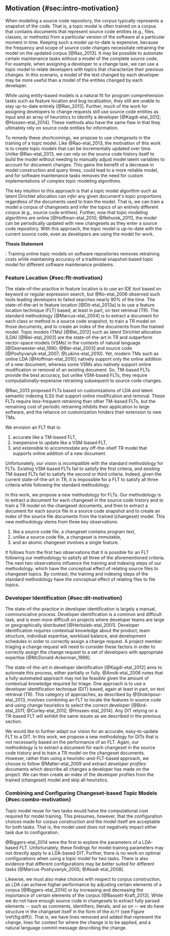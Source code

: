 ## Motivation {#sec:intro-motivation}

When modeling a source code repository, the corpus typically represents a
snapshot of the code.  That is, a topic model is often trained on a corpus that
contains documents that represent source code entities (e.g., files, classes,
or methods) from a particular version of the software at a particular moment in
time.  Keeping such a model up-to-date is expensive, because the frequency and
scope of source code changes necessitate retraining the model on the updated
corpus [@Rao_2013].  It may be possible to automate certain maintenance tasks
without a model of the complete source code.  For example, when assigning a
developer to a change task, we can use a topic model to relate developers with
topics that characterize their previous changes.  In this scenario, a model of
the text changed by each developer may be more useful than a model of the
entities changed by each developer.

While using entity-based models is a natural fit for program comprehension
tasks such as feature location and bug localization, they still are unable to
stay up-to-date entirely [@Rao_2013].  Further, much of the work for assigning
developers to change requests still use source code entities as input and an
array of heuristics to identify a developer [@Kagdi-etal_2012;
@Hossen-etal_2014].  These methods also have the same flaw in that they
ultimately rely on source code entities for information.

To remedy these shortcomings, we propose to use *changesets* in the training of
a topic model.  Like @Rao-etal_2013, the motivation of this work is to create
topic models that can be incrementally updated over time.  Unlike
@Rao-etal_2013, we can rely on the source code history itself to build the
model without needing to manually adjust model latent variables to account for
document changes.  This gains the benefit of a decrease in model construction
and query times, could lead to a more reliable model, and  for software
maintenance tasks removes the need for custom implementations of complex topic
modeling algorithms.

The key intuition to this approach is that a topic model algorithm such as
latent Dirichlet allocation can *infer* any given document's topic proportions
regardless of the documents used to train the model.  That is, we can train a
model a corpus of changesets and infer the topics of an entirely different
corpus (e.g., source code entities).  Further, now that topic modeling
algorithms are online [@Hoffman-etal_2010; @Rehurek_2011], the model can be
periodically updated with new changesets as they enter a source code
repository.  With this approach, the topic model is up-to-date with the current
source code, even as developers are using the model for work.

**Thesis Statement**

:   Training online topic models on software repositories removes retraining
costs while maintaining accuracy of a traditional snapshot-based topic model
for different software maintenance problems.

### Feature Location {#sec:flt-motivation}

The state-of-the-practice in feature location is to use an IDE tool based on
keyword or regular expression search, but @Ko-etal_2006 observed such tools
leading developers to failed searches nearly 90% of the time.  The
state-of-the-art in feature location [@Dit-etal_2013a] is to use a feature
location technique (FLT) based, at least in part, on text retrieval (TR).  The
standard methodology [@Marcus-etal_2004] is to extract a document for each
class or method in a source code snapshot, to train a TR model on those
documents, and to create an index of the documents from the trained model.
Topic models (TMs) [@Blei_2012] such as latent Dirichlet allocation (LDA)
[@Blei-etal_2003] are the state-of-the-art in TR and outperform vector-space
models (VSMs) in the contexts of natural language [@Deerwester-etal_1990;
@Blei-etal_2003] and source code [@Poshyvanyk-etal_2007; @Lukins-etal_2010].
Yet, modern TMs such as online LDA [@Hoffman-etal_2010] natively support only
the online addition of a new document, whereas some VSMs also natively support
online modification or removal of an existing document.  So, TM-based FLTs
provide the best accuracy, but unlike VSM-based FLTs, they require
computationally-expensive retraining subsequent to source code changes.

@Rao_2013 proposed FLTs based on customizations of LDA and latent semantic
indexing (LSI) that support online modification and removal.  These FLTs
require less-frequent retraining than other TM-based FLTs, but the remaining
cost of periodic retraining inhibits their application to large software, and
the reliance on customization hinders their extension to new TMs.

We envision an FLT that is:

1) accurate like a TM-based FLT,
2) inexpensive to update like a VSM-based FLT,
3) and extensible to accommodate any off-the-shelf TR model that supports
   online addition of a new document.

Unfortunately, our vision is incompatible with the standard methodology for
FLTs.  Existing VSM-based FLTs fail to satisfy the first criteria, and existing
TM-based FLTs fail to satisfy the second or third criteria.  Indeed, given the
current state-of-the-art in TR, it is impossible for a FLT to satisfy all three
criteria while following the standard methodology.

In this work, we propose a new methodology for FLTs.  Our methodology is to
extract a document for each changeset in the source code history and to train a
TR model on the changeset documents, and then to extract a document for each
source file in a source code snapshot and to create an index of the
source file documents from the trained (changeset) model.  This new
methodology stems from three key observations:

1) like a source code file, a changeset contains program text,
2) unlike a source code file, a changeset is immutable,
3) and an atomic changeset involves a single feature.

It follows from the first two observations that it is possible for an FLT
following our methodology to satisfy all three of the aforementioned criteria.
The next two observations influence the training and indexing steps of our
methodology, which have the conceptual effect of relating source files to
changeset topics.  By contrast, the training and indexing steps of the standard
methodology have the conceptual effect of relating files to file topics.

### Developer Identification {#sec:dit-motivation}

The state-of-the-practice in developer identification is largely a manual,
communicative process.  Developer identification is a common and difficult
task, and is even more difficult on projects where developer teams are large or
geographically distributed [@Herbsleb-etal_2001].  Developer identification
requires contextual knowledge about the product, team structure, individual
expertise, workload balance, and development schedules in order to correctly
assign a change request.  A project member triaging a change request will need
to consider these factors in order to correctly assign the change request to a
set of developers with appropriate expertise [@McDonald-Ackerman_1998].

The state-of-the-art in developer identification [@Kagdi-etal_2012] aims to
automate this process, either partially or fully.  @Anvik-etal_2006 notes that
a fully-automated approach may not be feasible given the amount of contextual
knowledge required for triage.  One approach is to use a developer
identification technique (DIT) based, again at least in part, on text retrieval
(TR).  This category of approaches, as described by @Shokripour-etal_2013,
involves combining an FLT to locate the features in source code and using
change heuristics to select the correct developer [@Bird-etal_2011;
@Corley-etal_2012; @Hossen-etal_2014].  Any DIT relying on a TR-based FLT will
exhibit the same issues as we described in the previous section.

We would like to further adapt our vision for an accurate, easy-to-update FLT
to a DIT.  In this work, we propose a new methodology for DITs that is not
necessarily based on the performance of an FLT.  Again, our methodology is to
extract a document for each changeset in the source code history and to train a
TR model on the changeset documents.  However, rather than using a
heuristic-and-FLT-based approach, we choose to follow @Matter-etal_2009 and
extract *developer profiles*: documents which describe all changes a developer
has made on the project.  We can then create an index of the developer profiles
from the trained (changeset) model and skip all heuristics.

<!--
@McDonald-Ackerman_1998 show that there are two expertise finding problems:
identification and selection.  In a semi-automated system, the system
automatically identifies and suggests an expert for assignment.  In a
fully-automated system, the system identifies and assigns a developer to the
change request.

Triaging a change request involves steps completed either by a single person or
by a team of developers in a triage meeting, such as a sprint planning meeting.
How triage occurs differs from team to team, but the general steps required are
as follows.  First, the triager(s) must see if the request has enough
information for consideration.  The triager marks the request as a duplicate if
the request already exists elsewhere in the tracker or was previously
completed.  After confirming that the request is new and has enough
information, the triager decides whether the request will be completed, and how
soon it will be completed, based on its severity, frequency, risk, and other
factors.  Finally, the triager assigns a request to the developer.  Ultimately,
the goal of triage is deciding priority of the request and assignment to the
developer that is best suited to complete the change request.

A triager reassigns a change request assigned in error to a
different developer, or the original developer reassigns the request
themselves.

Automated support for triaging helps to decrease change request
time-to-triage and to correct, or prevent, human error.

-->

### Combining and Configuring Changeset-based Topic Models {#sec:combo-motivation}

Topic model reuse for two tasks would halve the computational cost required for
model training.  This presumes, however, that the configuration choices made
for corpus construction and the model itself are acceptable for both tasks.
That is, the model used does not negatively impact either task due to
configuration.

@Biggers-etal_2014 were the first to explore the parameters of a LDA-based FLT.
Unfortunately, these findings for model training parameters may not directly
apply to a LDA-based DIT.  Further, there is no work on optimal configurations
when using a topic model for two tasks.  There is also evidence that different
configurations may be better suited for different tasks
[@Marcus-Poshyvanyk_2005; @Abadi-etal_2008].

Likewise, we must also make choices with respect to corpus construction, as LDA
can achieve higher performance by adjusting certain elements of a corpus
[@Biggers-etal_2014] or by increasing and decreasing the importance of certain
elements of the corpus [@Bassett-Kraft_2013].  While we do not have enough
source code in changesets to extract fully parsed elements -- such as comments,
identifiers, literals, and so on -- we do have structure in the changeset
itself in the form of the `diff` (see Figure \ref{fig:diff}).  That is, we have
lines removed and added that represent the change, lines for context for where
the change is to be applied, and a natural language commit message describing
the change.
